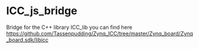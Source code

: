 # ICC_js_bridge
Bridge for the C++ library ICC_lib you can find here https://github.com/Tassenpudding/Zynq_ICC/tree/master/Zynq_board/Zynq_board.sdk/libicc
